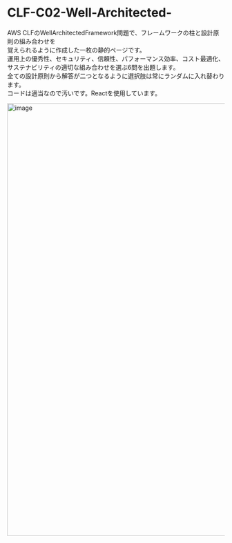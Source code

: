 # CLF-C02-Well-Architected-
AWS CLFのWellArchitectedFramework問題で、フレームワークの柱と設計原則の組み合わせを  
覚えられるように作成した一枚の静的ページです。  
運用上の優秀性、セキュリティ、信頼性、パフォーマンス効率、コスト最適化、サステナビリティの適切な組み合わせを選ぶ6問を出題します。  
全ての設計原則から解答が二つとなるように選択肢は常にランダムに入れ替わります。  
コードは適当なので汚いです。Reactを使用しています。  

<img width="1002" alt="image" src="https://github.com/YuuNozawa/CLF-C02-Well-Architected-/assets/38149213/4d394326-5ae7-4266-9c62-b24eaf977d62">
